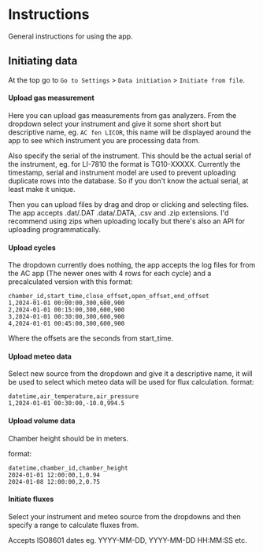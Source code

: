 # Instructions

General instructions for using the app.

## Initiating data

At the top go to ```Go to Settings``` > ```Data initiation``` > ```Initiate from file```.

#### Upload gas measurement

Here you can upload gas measurements from gas analyzers. From the dropdown
select your instrument and give it some short short but descriptive name, eg.
```AC fen LICOR```, this name will be displayed around the app to see which
instrument you are processing data from. 

Also specify the serial of the instrument. This should be the actual serial of
the instrument, eg. for LI-7810 the format is TG10-XXXXX. Currently the timestamp, serial
and instrument model are used to prevent uploading duplicate rows into the
database. So if you don't know the actual serial, at least make it unique.

Then you can upload files by drag and drop or clicking and selecting files. The
app accepts .dat/.DAT .data/.DATA, .csv and .zip extensions. I'd recommend using
zips when uploading locally but there's also an API for uploading
programmatically.

#### Upload cycles

The dropdown currently does nothing, the app accepts the log files for from the
AC app (The newer ones with 4 rows for each cycle) and a precalculated version
with this format:
```
chamber_id,start_time,close_offset,open_offset,end_offset
1,2024-01-01 00:00:00,300,600,900
2,2024-01-01 00:15:00,300,600,900
3,2024-01-01 00:30:00,300,600,900
4,2024-01-01 00:45:00,300,600,900
```
Where the offsets are the seconds from start_time.

#### Upload meteo data

Select new source from the dropdown and give it a descriptive name, it will be
used to select which meteo data will be used for flux calculation.
format:
```
datetime,air_temperature,air_pressure
1,2024-01-01 00:30:00,-10.0,994.5

```

#### Upload volume data

Chamber height should be in meters.

format:
```
datetime,chamber_id,chamber_height
2024-01-01 12:00:00,1,0.94
2024-01-08 12:00:00,2,0.75

```

#### Initiate fluxes

Select your instrument and meteo source from the dropdowns and then specify a
range to calculate fluxes from.

Accepts ISO8601 dates eg. YYYY-MM-DD, YYYY-MM-DD HH:MM:SS etc.
